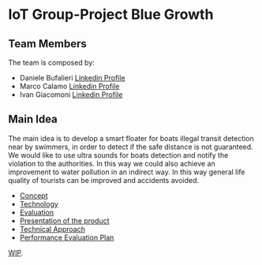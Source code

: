 # IoT Group-Project Blue Growth

## Team Members

The team is composed by:
- Daniele Bufalieri [Linkedin Profile](https://www.linkedin.com/in/daniele-bufalieri-4b245a121/)
- Marco Calamo  [Linkedin Profile](https://www.linkedin.com/in/marco-calamo-9766751a3/)
- Ivan Giacomoni [Linkedin Profile](https://www.linkedin.com/in/ivan-giacomoni-53100420a/)

## Main Idea

The main idea is to develop a smart floater for boats illegal transit detection near by swimmers, in order to detect if the safe distance is not guaranteed. We would like to use ultra sounds for boats detection and notify the violation to the authorities. In this way we could also achieve an improvement to water pollution in an indirect way. In this way general life quality of tourists can be improved and accidents avoided.


- [Concept](https://github.com/IlKaiser/IoT_Group-Project/projects)
- [Technology](https://github.com/IlKaiser/IoT_Group-Project/projects)
- [Evaluation](https://github.com/IlKaiser/IoT_Group-Project/projects)
- [Presentation of the product](https://www.youtube.com)
- [Technical Approach](https://www.youtube.com)
- [Performance Evaluation Plan](https://www.youtube.com)

[WIP](https://github.com/IlKaiser/IoT_Group-Project/projects). 
